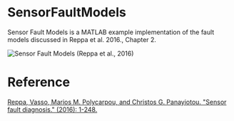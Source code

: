 # SensorFaultModels

Sensor Fault Models is a MATLAB example implementation of the fault models discussed in Reppa et al. 2016., Chapter 2.

![Sensor Fault Models (Reppa et al., 2016)](https://github.com/eldemet/sensorfaultmodels/blob/main/sensorfaultmodels.png?raw=true)

Reference
=========
[Reppa, Vasso, Marios M. Polycarpou, and Christos G. Panayiotou. "Sensor fault diagnosis." (2016): 1-248.](
https://www.researchgate.net/profile/Vasso_Reppa/publication/305522695_Sensor_Fault_Diagnosis/links/5bed987392851c6b27c23551/Sensor-Fault-Diagnosis.pdf)
